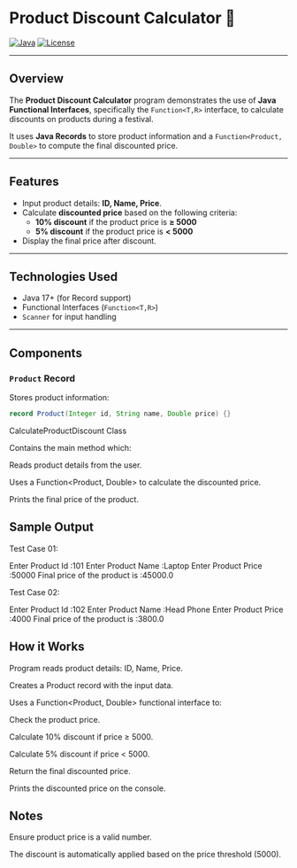 # Product Discount Calculator 🛒

[![Java](https://img.shields.io/badge/Java-17-blue)](https://www.oracle.com/java/technologies/javase/jdk17-archive-downloads.html) 
[![License](https://img.shields.io/badge/License-MIT-green)](LICENSE)

---

## Overview
The **Product Discount Calculator** program demonstrates the use of **Java Functional Interfaces**, specifically the `Function<T,R>` interface, to calculate discounts on products during a festival. 

It uses **Java Records** to store product information and a `Function<Product, Double>` to compute the final discounted price.

---

## Features
- Input product details: **ID, Name, Price**.
- Calculate **discounted price** based on the following criteria:
  - **10% discount** if the product price is **≥ 5000**
  - **5% discount** if the product price is **< 5000**
- Display the final price after discount.

---

## Technologies Used
- Java 17+ (for Record support)
- Functional Interfaces (`Function<T,R>`)
- `Scanner` for input handling

---

## Components

### `Product` Record
Stores product information:
```java
record Product(Integer id, String name, Double price) {}

```
CalculateProductDiscount Class

Contains the main method which:

Reads product details from the user.

Uses a Function<Product, Double> to calculate the discounted price.

Prints the final price of the product.

## Sample Output

Test Case 01:

Enter Product Id :101
Enter Product Name :Laptop
Enter Product Price :50000
Final price of the product is :45000.0


Test Case 02:

Enter Product Id :102
Enter Product Name :Head Phone
Enter Product Price :4000
Final price of the product is :3800.0

## How it Works

Program reads product details: ID, Name, Price.

Creates a Product record with the input data.

Uses a Function<Product, Double> functional interface to:

Check the product price.

Calculate 10% discount if price ≥ 5000.

Calculate 5% discount if price < 5000.

Return the final discounted price.

Prints the discounted price on the console.

## Notes

Ensure product price is a valid number.

The discount is automatically applied based on the price threshold (5000).
